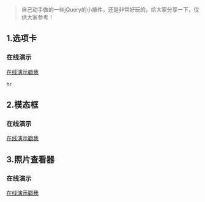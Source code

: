> 自己动手做的一些jQuery的小插件，还是非常好玩的，给大家分享一下，仅供大家参考！

## 1.选项卡

### 在线演示

<a href="http://wuuuu.github.io/xxx/tabs.html" target=_blank>在线演示戳我</a>

hr

## 2.模态框

### 在线演示

<a href="http://wuuuu.github.io/xxx/modal.html" target=_blank>在线演示戳我</a>

## 3.照片查看器

### 在线演示

<a href="http://wuuuu.github.io/xxx/photo-viewer.html" target=_blank>在线演示戳我</a>